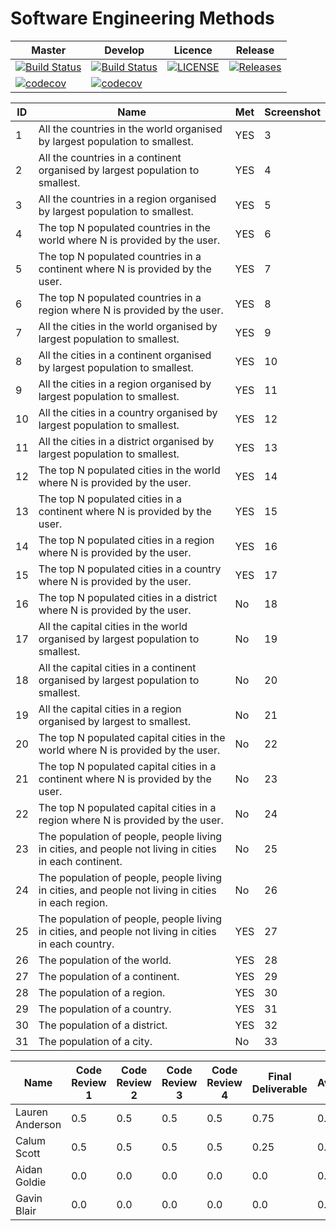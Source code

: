 # Software Engineering Methods

| Master | Develop | Licence | Release |
|--------|---------|---------|---------|
| [![Build Status](https://travis-ci.org/GroupNumber-21/Group21.svg?branch=master)](https://travis-ci.org/GroupNumber-21/Group21) |[![Build Status](https://travis-ci.org/GroupNumber-21/Group21.svg?branch=develop)](https://travis-ci.org/GroupNumber-21/Group21)| [![LICENSE](https://img.shields.io/github/license/GroupNumber-21/Group21.svg?style=flat-square)](https://github.com/GroupNumber-21/Group21/blob/master/LICENSE)| [![Releases](https://img.shields.io/github/release/GroupNumber-21/Group21/all.svg?style=flat-square)](https://github.com/GroupNumber21/Group21/releases) |
| [![codecov](https://codecov.io/gh/GroupNumber-21/Group21/branch/master/graph/badge.svg)](https://codecov.io/gh/GroupNumber-21/Group21) | [![codecov](https://codecov.io/gh/GroupNumber-21/Group21/branch/develop/graph/badge.svg)](https://codecov.io/gh/GroupNumber-21/Group21) | | | 

| ID | Name | Met | Screenshot |
| --- | --- | --- | --- |
| 1 | All the countries in the world organised by largest population to smallest. | YES | 3 |
| 2 | All the countries in a continent organised by largest population to smallest. | YES | 4 |
| 3 | All the countries in a region organised by largest population to smallest. | YES | 5 |
| 4 | The top N populated countries in the world where N is provided by the user. | YES | 6 |
| 5 | The top N populated countries in a continent where N is provided by the user. | YES | 7 |
| 6 | The top N populated countries in a region where N is provided by the user. | YES | 8 |
| 7 | All the cities in the world organised by largest population to smallest. | YES | 9 |
| 8 | All the cities in a continent organised by largest population to smallest. | YES | 10 |
| 9 | All the cities in a region organised by largest population to smallest. | YES | 11 |
| 10 | All the cities in a country organised by largest population to smallest. | YES | 12 |
| 11 | All the cities in a district organised by largest population to smallest. | YES | 13 |
| 12 | The top N populated cities in the world where N is provided by the user. | YES | 14 |
| 13 | The top N populated cities in a continent where N is provided by the user. | YES | 15 |
| 14 | The top N populated cities in a region where N is provided by the user. | YES | 16 |
| 15 | The top N populated cities in a country where N is provided by the user. | YES | 17 |
| 16 | The top N populated cities in a district where N is provided by the user. | No | 18 |
| 17 | All the capital cities in the world organised by largest population to smallest. | No | 19 |
| 18 | All the capital cities in a continent organised by largest population to smallest. | No | 20 |
| 19 | All the capital cities in a region organised by largest to smallest. | No | 21 |
| 20 | The top N populated capital cities in the world where N is provided by the user. | No | 22 |
| 21 | The top N populated capital cities in a continent where N is provided by the user. | No | 23 |
| 22 | The top N populated capital cities in a region where N is provided by the user. | No | 24 |
| 23 | The population of people, people living in cities, and people not living in cities in each continent. | No | 25 |
| 24 | The population of people, people living in cities, and people not living in cities in each region. | No  | 26 |
| 25 | The population of people, people living in cities, and people not living in cities in each country. | YES | 27 |
| 26 | The population of the world. | YES  | 28 |
| 27 | The population of a continent. | YES | 29 |
| 28 | The population of a region. | YES | 30 |
| 29 | The population of a country. | YES | 31 |
| 30 | The population of a district. | YES | 32 |
| 31 | The population of a city. | No | 33 |

| Name | Code Review 1 | Code Review 2 | Code Review 3 | Code Review 4 | Final Deliverable | Average |
|------|---------------|---------------|---------------|---------------|-------------------|-------|
| Lauren Anderson | 0.5 | 0.5 | 0.5 | 0.5 | 0.75 | 0.55 |
| Calum Scott | 0.5 | 0.5 | 0.5 | 0.5 | 0.25 | 0.45 |
| Aidan Goldie | 0.0 | 0.0 | 0.0 | 0.0 | 0.0 | 0.00 |
| Gavin Blair | 0.0 | 0.0 | 0.0 | 0.0 | 0.0 | 0.00 |
